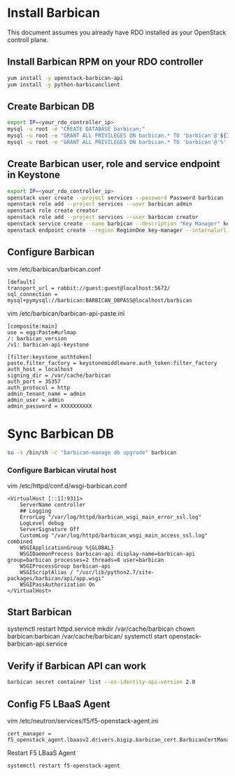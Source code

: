 # Install Barbican

This document assumes you already have RDO installed as your OpenStack controll plane.

## Install Barbican RPM on your RDO controller

```bash
yum install -y openstack-barbican-api
yum install -y python-barbicanclient
```

## Create Barbican DB

```bash
export IP=<your_rdo_controller_ip>
mysql -u root -e "CREATE DATABASE barbican;"
mysql -u root -e "GRANT ALL PRIVILEGES ON barbican.* TO 'barbican'@'${IP}' IDENTIFIED BY 'BARBICAN_DBPASS';"
mysql -u root -e "GRANT ALL PRIVILEGES ON barbican.* TO 'barbican'@'%' IDENTIFIED BY 'BARBICAN_DBPASS';"
```

## Create Barbican user, role and service endpoint in Keystone

```bash
export IP=<your_rdo_controller_ip>
openstack user create --project services --password Password barbican
openstack role add --project services --user barbican admin
openstack role create creator
openstack role add --project services --user barbican creator
openstack service create --name barbican --description "Key Manager" key-manager
openstack endpoint create --region RegionOne key-manager --internalurl http://${IP}:9311 --publicurl http://${IP}:9311 --adminurl http://${IP}:9311
```

## Configure Barbican

vim /etc/barbican/barbican.conf

```
[default]
transport_url = rabbit://guest:guest@localhost:5672/
sql_connection = mysql+pymysql://barbican:BARBICAN_DBPASS@localhost/barbican
```

vim /etc/barbican/barbican-api-paste.ini

```
[composite:main]
use = egg:Paste#urlmap
/: barbican_version
/v1: barbican-api-keystone

[filter:keystone_authtoken]
paste.filter_factory = keystonemiddleware.auth_token:filter_factory
auth_host = localhost
signing_dir = /var/cache/barbican
auth_port = 35357
auth_protocol = http
admin_tenant_name = admin
admin_user = admin
admin_password = XXXXXXXXXX
```

# Sync Barbican DB

```bash
su -s /bin/sh -c "barbican-manage db upgrade" barbican
```

### Configure Barbican virutal host

vim  /etc/httpd/conf.d/wsgi-barbican.conf

```
<VirtualHost [::1]:9311> 
    ServerName controller
    ## Logging 
    ErrorLog "/var/log/httpd/barbican_wsgi_main_error_ssl.log" 
    LogLevel debug 
    ServerSignature Off 
    CustomLog "/var/log/httpd/barbican_wsgi_main_access_ssl.log" combined
    WSGIApplicationGroup %{GLOBAL} 
    WSGIDaemonProcess barbican-api display-name=barbican-api group=barbican processes=2 threads=8 user=barbican 
    WSGIProcessGroup barbican-api 
    WSGIScriptAlias / "/usr/lib/python2.7/site-packages/barbican/api/app.wsgi" 
    WSGIPassAuthorization On 
</VirtualHost>
```

## Start Barbican
systemctl restart httpd.service
mkdir /var/cache/barbican 
chown barbican:barbican /var/cache/barbican/ 
systemctl start openstack-barbican-api.service

## Verify if Barbican API can work

```bash
barbican secret container list --os-identity-api-version 2.0
```

## Config F5 LBaaS Agent

vim /etc/neutron/services/f5/f5-openstack-agent.ini

```
cert_manager = f5_openstack_agent.lbaasv2.drivers.bigip.barbican_cert.BarbicanCertManager
```

Restart F5 LBaaS Agent

```bash
systemctl restart f5-openstack-agent
```
